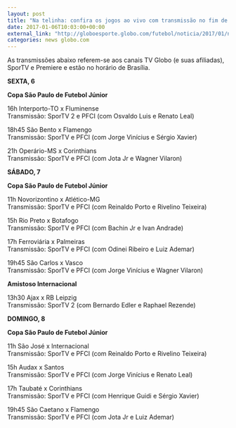 ```yaml
---
layout: post
title: "Na telinha: confira os jogos ao vivo com transmissão no fim de semana"
date: 2017-01-06T10:03:00+00:00
external_link: "http://globoesporte.globo.com/futebol/noticia/2017/01/na-telinha-confira-os-jogos-ao-vivo-com-transmissao-no-fim-de-semana.html"
categories: news globo.com
---
```

As transmissões abaixo referem-se aos canais TV Globo (e suas afiliadas), SporTV e Premiere e estão no horário de Brasília.  
  
**SEXTA, 6**

**Copa São Paulo de Futebol Júnior**

16h Interporto-TO x Fluminense  
Transmissão: SporTV 2 e PFCI (com Osvaldo Luis e Renato Leal)

18h45 São Bento x Flamengo  
Transmissão: SporTV e PFCI (com Jorge Vinícius e Sérgio Xavier)

21h Operário-MS x Corinthians  
Transmissão: SporTV e PFCI (com Jota Jr e Wagner Vilaron)  
  
**SÁBADO, 7**

**Copa São Paulo de Futebol Júnior**

11h Novorizontino x Atlético-MG  
Transmissão: SporTV e PFCI (com Reinaldo Porto e Rivelino Teixeira)

15h Rio Preto x Botafogo  
Transmissão: SporTV e PFCI (com Bachin Jr e Ivan Andrade)

17h Ferroviária x Palmeiras   
Transmissão: SporTV e PFCI (com Odinei Ribeiro e Luiz Ademar)

19h45 São Carlos x Vasco  
Transmissão: SporTV e PFCI (com Jorge Vinícius e Wagner Vilaron)

**Amistoso Internacional**

13h30 Ajax x RB Leipzig  
Transmissão: SporTV 2 (com Bernardo Edler e Raphael Rezende)  
  
**DOMINGO, 8**

**Copa São Paulo de Futebol Júnior**

11h São José x Internacional  
Transmissão: SporTV e PFCI (com Reinaldo Porto e Rivelino Teixeira)

15h Audax x Santos  
Transmissão: SporTV e PFCI (com Jorge Vinícius e Renato Leal)

17h Taubaté x Corinthians  
Transmissão: SporTV e PFCI (com Henrique Guidi e Sérgio Xavier)

19h45 São Caetano x Flamengo  
Transmissão: SporTV e PFCI (com Jota Jr e Luiz Ademar)

